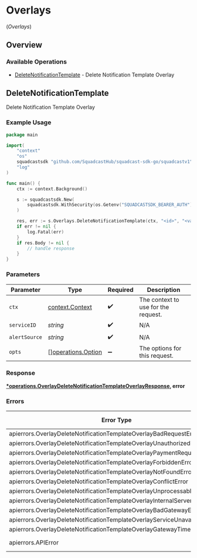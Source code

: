 # Overlays
(*Overlays*)

## Overview

### Available Operations

* [DeleteNotificationTemplate](#deletenotificationtemplate) - Delete Notification Template Overlay

## DeleteNotificationTemplate

Delete Notification Template Overlay

### Example Usage

<!-- UsageSnippet language="go" operationID="Overlay_deleteNotificationTemplateOverlay" method="delete" path="/v3/services/{serviceID}/overlays/custom-content/{alertSource}" -->
```go
package main

import(
	"context"
	"os"
	squadcastsdk "github.com/SquadcastHub/squadcast-sdk-go/squadcastv1"
	"log"
)

func main() {
    ctx := context.Background()

    s := squadcastsdk.New(
        squadcastsdk.WithSecurity(os.Getenv("SQUADCASTSDK_BEARER_AUTH")),
    )

    res, err := s.Overlays.DeleteNotificationTemplate(ctx, "<id>", "<value>")
    if err != nil {
        log.Fatal(err)
    }
    if res.Body != nil {
        // handle response
    }
}
```

### Parameters

| Parameter                                                | Type                                                     | Required                                                 | Description                                              |
| -------------------------------------------------------- | -------------------------------------------------------- | -------------------------------------------------------- | -------------------------------------------------------- |
| `ctx`                                                    | [context.Context](https://pkg.go.dev/context#Context)    | :heavy_check_mark:                                       | The context to use for the request.                      |
| `serviceID`                                              | *string*                                                 | :heavy_check_mark:                                       | N/A                                                      |
| `alertSource`                                            | *string*                                                 | :heavy_check_mark:                                       | N/A                                                      |
| `opts`                                                   | [][operations.Option](../../models/operations/option.md) | :heavy_minus_sign:                                       | The options for this request.                            |

### Response

**[*operations.OverlayDeleteNotificationTemplateOverlayResponse](../../models/operations/overlaydeletenotificationtemplateoverlayresponse.md), error**

### Errors

| Error Type                                                                 | Status Code                                                                | Content Type                                                               |
| -------------------------------------------------------------------------- | -------------------------------------------------------------------------- | -------------------------------------------------------------------------- |
| apierrors.OverlayDeleteNotificationTemplateOverlayBadRequestError          | 400                                                                        | application/json                                                           |
| apierrors.OverlayDeleteNotificationTemplateOverlayUnauthorizedError        | 401                                                                        | application/json                                                           |
| apierrors.OverlayDeleteNotificationTemplateOverlayPaymentRequiredError     | 402                                                                        | application/json                                                           |
| apierrors.OverlayDeleteNotificationTemplateOverlayForbiddenError           | 403                                                                        | application/json                                                           |
| apierrors.OverlayDeleteNotificationTemplateOverlayNotFoundError            | 404                                                                        | application/json                                                           |
| apierrors.OverlayDeleteNotificationTemplateOverlayConflictError            | 409                                                                        | application/json                                                           |
| apierrors.OverlayDeleteNotificationTemplateOverlayUnprocessableEntityError | 422                                                                        | application/json                                                           |
| apierrors.OverlayDeleteNotificationTemplateOverlayInternalServerError      | 500                                                                        | application/json                                                           |
| apierrors.OverlayDeleteNotificationTemplateOverlayBadGatewayError          | 502                                                                        | application/json                                                           |
| apierrors.OverlayDeleteNotificationTemplateOverlayServiceUnavailableError  | 503                                                                        | application/json                                                           |
| apierrors.OverlayDeleteNotificationTemplateOverlayGatewayTimeoutError      | 504                                                                        | application/json                                                           |
| apierrors.APIError                                                         | 4XX, 5XX                                                                   | \*/\*                                                                      |